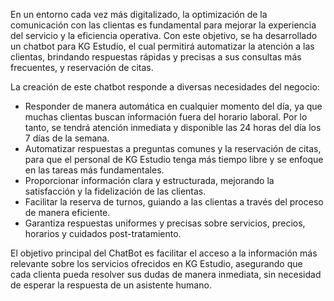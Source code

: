 En un entorno cada vez más digitalizado, la optimización de la comunicación con las clientas es fundamental para mejorar la experiencia del servicio y la eficiencia operativa. Con este objetivo, se ha desarrollado un chatbot para KG Estudio, el cual permitirá automatizar la atención a las clientas, brindando respuestas rápidas y precisas a sus consultas más frecuentes, y reservación de citas.


La creación de este chatbot responde a diversas necesidades del negocio:
- Responder de manera automática en cualquier momento del día, ya que muchas clientas buscan información fuera del horario laboral. Por lo tanto, se tendrá atención inmediata y disponible las 24 horas del día los 7 días de la semana.
- Automatizar respuestas a preguntas comunes y la reservación de citas, para que el personal de KG Estudio tenga más tiempo libre y se enfoque en las tareas más fundamentales.
- Proporcionar información clara y estructurada, mejorando la satisfacción y la fidelización de las clientas.
- Facilitar la reserva de turnos, guiando a las clientas a través del proceso de manera eficiente.
- Garantiza respuestas uniformes y precisas sobre servicios, precios, horarios y cuidados post-tratamiento.


El objetivo principal del ChatBot es facilitar el acceso a la información más relevante sobre los servicios ofrecidos en KG Estudio, asegurando que cada clienta pueda resolver sus dudas de manera inmediata, sin necesidad de esperar la respuesta de un asistente humano.
